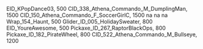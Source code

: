 EID_KPopDance03, 500
CID_338_Athena_Commando_M_DumplingMan, 1500
CID_150_Athena_Commando_F_SoccerGirlC, 1500
na
na
na
Wrap_154_Haunt, 500
Glider_ID_005_HolidaySweater, 800
EID_YoureAwesome, 500
Pickaxe_ID_267_RaptorBlackOps, 800
Pickaxe_ID_182_PirateWheel, 800
CID_522_Athena_Commando_M_Bullseye, 1200
